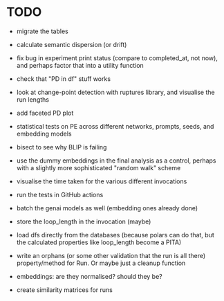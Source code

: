 # TODO

- migrate the tables

- calculate semantic dispersion (or drift)

- fix bug in experiment print status (compare to completed_at, not now), and
  perhaps factor that into a utility function

- check that "PD in df" stuff works

- look at change-point detection with ruptures library, and visualise the run
  lengths

- add faceted PD plot

- statistical tests on PE across different networks, prompts, seeds, and
  embedding models

- bisect to see why BLIP is failing

- use the dummy embeddings in the final analysis as a control, perhaps with a
  slightly more sophisticated "random walk" scheme

- visualise the time taken for the various different invocations

- run the tests in GitHub actions

- batch the genai models as well (embedding ones already done)

- store the loop_length in the invocation (maybe)

- load dfs directly from the databases (because polars can do that, but the
  calculated properties like loop_length become a PITA)

- write an orphans (or some other validation that the run is all there)
  property/method for Run. Or maybe just a cleanup function

- embeddings: are they normalised? should they be?

- create similarity matrices for runs
